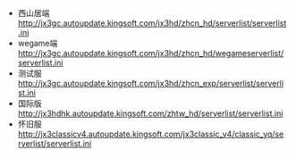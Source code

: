 + 西山居端 http://jx3gc.autoupdate.kingsoft.com/jx3hd/zhcn_hd/serverlist/serverlist.ini
+ wegame端 http://jx3gc.autoupdate.kingsoft.com/jx3hd/zhcn_hd/wegameserverlist/serverlist.ini
+ 测试服 http://jx3gc.autoupdate.kingsoft.com/jx3hd/zhcn_exp/serverlist/serverlist.ini
+ 国际版 http://jx3hdhk.autoupdate.kingsoft.com/zhtw_hd/serverlist/serverlist.ini
+ 怀旧服 http://jx3classicv4.autoupdate.kingsoft.com/jx3classic_v4/classic_yq/serverlist/serverlist.ini
